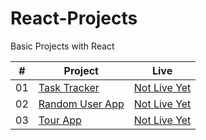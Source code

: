 # React-Projects
Basic Projects with React

|  #  | Project                                                                               | Live                                                                  |
| :-: | ------------------------------------------------------------------------------------- | --------------------------------------------------------------------- |
| 01  | [Task Tracker](https://github.com/Raven-Isaac-Finch/Task-Tracker)                     | [Not Live Yet]()       |
| 02  | [Random User App](https://github.com/Raven-Isaac-Finch/Random-User-App)               | [Not Live Yet]()       |
| 03  | [Tour App](https://github.com/Raven-Isaac-Finch/Tour-App)                             | [Not Live Yet]()       |
